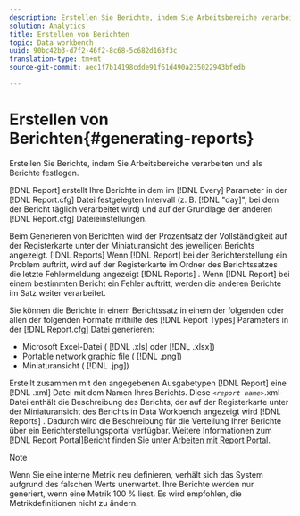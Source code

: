 ```yaml
---
description: Erstellen Sie Berichte, indem Sie Arbeitsbereiche verarbeiten und als Berichte festlegen.
solution: Analytics
title: Erstellen von Berichten
topic: Data workbench
uuid: 90bc42b3-d7f2-46f2-8c68-5c682d163f3c
translation-type: tm+mt
source-git-commit: aec1f7b14198cdde91f61d490a235022943bfedb

---
```



# Erstellen von Berichten{#generating-reports}

Erstellen Sie Berichte, indem Sie Arbeitsbereiche verarbeiten und als Berichte festlegen.

[!DNL Report] erstellt Ihre Berichte in dem im [!DNL Every] Parameter in der [!DNL Report.cfg] Datei festgelegten Intervall (z. B. [!DNL "day]&quot;, bei dem der Bericht täglich verarbeitet wird) und auf der Grundlage der anderen [!DNL Report.cfg] Dateieinstellungen.

Beim Generieren von Berichten wird der Prozentsatz der Vollständigkeit auf der Registerkarte unter der Miniaturansicht des jeweiligen Berichts angezeigt. [!DNL Reports] Wenn [!DNL Report] bei der Berichterstellung ein Problem auftritt, wird auf der Registerkarte im Ordner des Berichtssatzes die letzte Fehlermeldung angezeigt [!DNL Reports] . Wenn [!DNL Report] bei einem bestimmten Bericht ein Fehler auftritt, werden die anderen Berichte im Satz weiter verarbeitet.

Sie können die Berichte in einem Berichtssatz in einem der folgenden oder allen der folgenden Formate mithilfe des [!DNL Report Types] Parameters in der [!DNL Report.cfg] Datei generieren:

* Microsoft Excel-Datei ( [!DNL .xls] oder [!DNL .xlsx])
* Portable network graphic file ( [!DNL .png])
* Miniaturansicht ( [!DNL .jpg])

Erstellt zusammen mit den angegebenen Ausgabetypen [!DNL Report] eine [!DNL .xml] Datei mit dem Namen Ihres Berichts. Diese *`<report name>`*.xml-Datei enthält die Beschreibung des Berichts, der auf der Registerkarte unter der Miniaturansicht des Berichts in Data Workbench angezeigt wird [!DNL Reports] . Dadurch wird die Beschreibung für die Verteilung Ihrer Berichte über ein Berichterstellungsportal verfügbar. Weitere Informationen zum [!DNL Report Portal]Bericht finden Sie unter [Arbeiten mit Report Portal](../../home/c-rpt-oview/c-rpt-portal/c-rpt-portal.md#concept-f692210cad494c00865dbf325eb5ed35).

>[!NOTE]
>
>Wenn Sie eine interne Metrik neu definieren, verhält sich das System aufgrund des falschen Werts unerwartet. Ihre Berichte werden nur generiert, wenn eine Metrik 100 % liest. Es wird empfohlen, die Metrikdefinitionen nicht zu ändern.
